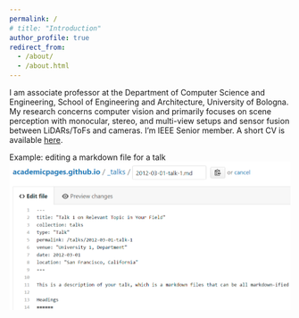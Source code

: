 ```yaml
---
permalink: /
# title: "Introduction"
author_profile: true
redirect_from: 
  - /about/
  - /about.html
---
```


I am associate professor at the Department of Computer Science and Engineering, School of Engineering and Architecture, University of Bologna. My research concerns computer vision and primarily focuses on scene perception with monocular, stereo, and multi-view setups and sensor fusion between LiDARs/ToFs and cameras. I’m IEEE Senior member. A short CV is available [here](/files/CV_ENG.pdf).



Example: editing a markdown file for a talk
![Editing a markdown file for a talk](/images/editing-talk.png)

